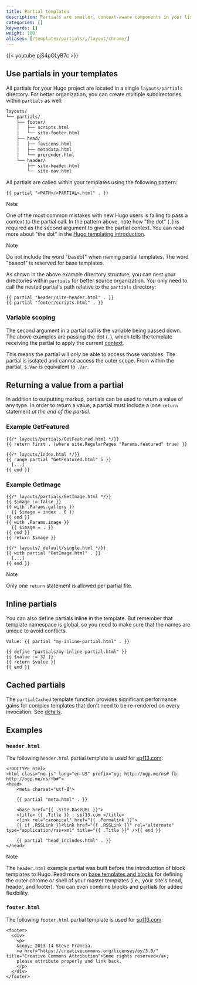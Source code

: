 ```yaml
---
title: Partial templates
description: Partials are smaller, context-aware components in your list and page templates that can be used economically to keep your templating DRY.
categories: []
keywords: []
weight: 100
aliases: [/templates/partials/,/layout/chrome/]
---
```


{{< youtube pjS4pOLyB7c >}}

## Use partials in your templates

All partials for your Hugo project are located in a single `layouts/partials` directory. For better organization, you can create multiple subdirectories within `partials` as well:

```txt
layouts/
└── partials/
    ├── footer/
    │   ├── scripts.html
    │   └── site-footer.html
    ├── head/
    │   ├── favicons.html
    │   ├── metadata.html
    │   └── prerender.html
    └── header/
        ├── site-header.html
        └── site-nav.html
```

All partials are called within your templates using the following pattern:

```go-html-template
{{ partial "<PATH>/<PARTIAL>.html" . }}
```

> [!note]
> One of the most common mistakes with new Hugo users is failing to pass a context to the partial call. In the pattern above, note how "the dot" (`.`) is required as the second argument to give the partial context. You can read more about "the dot" in the [Hugo templating introduction](/templates/introduction/#context).

> [!note]
> Do not include the word "baseof" when naming partial templates. The word "baseof" is reserved for base templates.

As shown in the above example directory structure, you can nest your directories within `partials` for better source organization. You only need to call the nested partial's path relative to the `partials` directory:

```go-html-template
{{ partial "header/site-header.html" . }}
{{ partial "footer/scripts.html" . }}
```

### Variable scoping

The second argument in a partial call is the variable being passed down. The above examples are passing the dot (`.`), which tells the template receiving the partial to apply the current [context][context].

This means the partial will *only* be able to access those variables. The partial is isolated and cannot access the outer scope. From within the partial, `$.Var` is equivalent to `.Var`.

## Returning a value from a partial

In addition to outputting markup, partials can be used to return a value of any type. In order to return a value, a partial must include a lone `return` statement *at the end of the partial*.

### Example GetFeatured

```go-html-template
{{/* layouts/partials/GetFeatured.html */}}
{{ return first . (where site.RegularPages "Params.featured" true) }}
```

```go-html-template
{{/* layouts/index.html */}}
{{ range partial "GetFeatured.html" 5 }}
  [...]
{{ end }}
```

### Example GetImage

```go-html-template
{{/* layouts/partials/GetImage.html */}}
{{ $image := false }}
{{ with .Params.gallery }}
  {{ $image = index . 0 }}
{{ end }}
{{ with .Params.image }}
  {{ $image = . }}
{{ end }}
{{ return $image }}
```

```go-html-template
{{/* layouts/_default/single.html */}}
{{ with partial "GetImage.html" . }}
  [...]
{{ end }}
```

> [!note]
> Only one `return` statement is allowed per partial file.

## Inline partials

You can also define partials inline in the template. But remember that template namespace is global, so you need to make sure that the names are unique to avoid conflicts.

```go-html-template
Value: {{ partial "my-inline-partial.html" . }}

{{ define "partials/my-inline-partial.html" }}
{{ $value := 32 }}
{{ return $value }}
{{ end }}
```

## Cached partials

The `partialCached` template function provides significant performance gains for complex templates that don't need to be re-rendered on every invocation. See&nbsp;[details][partialcached].

## Examples

### `header.html`

The following `header.html` partial template is used for [spf13.com](https://spf13.com/):

```go-html-template {file="layouts/partials/header.html"}
<!DOCTYPE html>
<html class="no-js" lang="en-US" prefix="og: http://ogp.me/ns# fb: http://ogp.me/ns/fb#">
<head>
    <meta charset="utf-8">

    {{ partial "meta.html" . }}

    <base href="{{ .Site.BaseURL }}">
    <title> {{ .Title }} : spf13.com </title>
    <link rel="canonical" href="{{ .Permalink }}">
    {{ if .RSSLink }}<link href="{{ .RSSLink }}" rel="alternate" type="application/rss+xml" title="{{ .Title }}" />{{ end }}

    {{ partial "head_includes.html" . }}
</head>
```

> [!note]
> The `header.html` example partial was built before the introduction of block templates to Hugo. Read more on [base templates and blocks](/templates/base/) for defining the outer chrome or shell of your master templates (i.e., your site's head, header, and footer). You can even combine blocks and partials for added flexibility.

### `footer.html`

The following `footer.html` partial template is used for [spf13.com](https://spf13.com/):

```go-html-template {file="layouts/partials/footer.html"}
<footer>
  <div>
    <p>
    &copy; 2013-14 Steve Francia.
    <a href="https://creativecommons.org/licenses/by/3.0/" title="Creative Commons Attribution">Some rights reserved</a>;
    please attribute properly and link back.
    </p>
  </div>
</footer>
```

[context]: /templates/introduction/
[partialcached]: /functions/partials/includecached/

